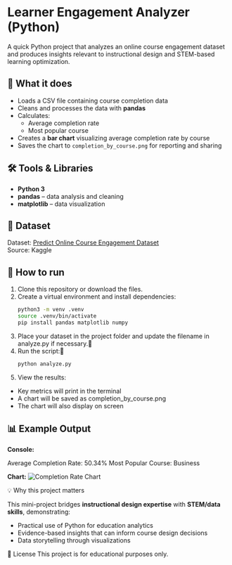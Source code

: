# Learner Engagement Analyzer (Python)

A quick Python project that analyzes an online course engagement dataset and produces insights relevant to instructional design and STEM-based learning optimization.

## 📌 What it does
- Loads a CSV file containing course completion data
- Cleans and processes the data with **pandas**
- Calculates:
  - Average completion rate
  - Most popular course
- Creates a **bar chart** visualizing average completion rate by course
- Saves the chart to `completion_by_course.png` for reporting and sharing

## 🛠 Tools & Libraries
- **Python 3**
- **pandas** – data analysis and cleaning
- **matplotlib** – data visualization

## 📂 Dataset
Dataset: [Predict Online Course Engagement Dataset](https://www.kaggle.com/datasets/rabieelkharoua/predict-online-course-engagement-dataset)  
Source: Kaggle

## 🚀 How to run
1. Clone this repository or download the files.
2. Create a virtual environment and install dependencies:
   ```bash
   python3 -m venv .venv
   source .venv/bin/activate
   pip install pandas matplotlib numpy
   ```
3. Place your dataset in the project folder and update the filename in analyze.py if necessary.
4. Run the script:
   ```bash
   python analyze.py
    ```
5. View the results:
- Key metrics will print in the terminal
- A chart will be saved as completion_by_course.png
- The chart will also display on screen

## 📊 Example Output
**Console:**

Average Completion Rate: 50.34%
Most Popular Course: Business

**Chart:**
![Completion Rate Chart](completion_by_course.png)

💡 Why this project matters

This mini-project bridges **instructional design expertise** with **STEM/data skills**, demonstrating:
- Practical use of Python for education analytics
- Evidence-based insights that can inform course design decisions
- Data storytelling through visualizations

📜 License
This project is for educational purposes only.

